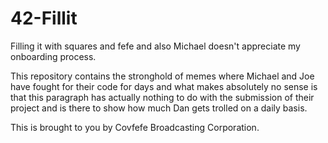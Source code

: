 # 42-Fillit
Filling it with squares and fefe and also Michael doesn't appreciate my onboarding process.

This repository contains the stronghold of memes where Michael and Joe have fought for their code
for days and what makes absolutely no sense is that this paragraph has actually nothing to do with
the submission of their project and is there to show how much Dan gets trolled on a daily basis.

This is brought to you by Covfefe Broadcasting Corporation.
